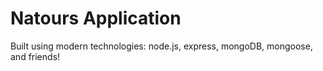 # Natours Application

Built using modern technologies: node.js, express, mongoDB, mongoose, and friends!